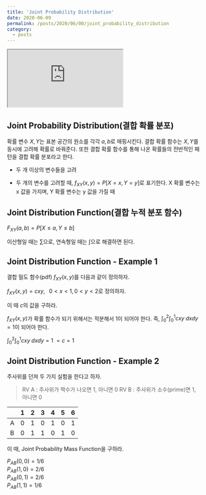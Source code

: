 ```yaml
---
title: 'Joint Probability Distribution'
date: 2020-06-09
permalink: /posts/2020/06/00/joint_probability_distribution
category:
  - posts
---
```


<iframe src="https://www.youtube.com/embed/niob_ZRZeJs"> </iframe>

## Joint Probability Distribution(결합 확률 분포)
확률 변수 $X, Y$는 표본 공간의 원소를 각각 $a, b$로 매핑시킨다. 결합 확률 함수는 $X, Y$를 동시에 고려해 확률로 바꿔준다. 또한 결합 확률 함수를 통해 나온 확률들의 전반적인 패턴을 결합 확률 분포라고 한다.

- 두 개 이상의 변수들을 고려

- 두 개의 변수를 고려할 때, $f_{XY}(x,y)=P[X=x, Y=y]$로 표기한다. X 확률 변수는 x 값을 가지며, Y 확률 변수는 y 값을 가질 때

## Joint Distribution Function(결합 누적 분포 함수)
$F_{XY}(a,b)=P[X\le a, Y\le b]$

이산형일 때는 $\sum$으로, 연속형일 때는 $\int$으로 해결하면 된다.

## Joint Distribution Function - Example 1
결합 밀도 함수(pdf) $f_{XY}(x,y)$를 다음과 같이 정의하자.

$f_{XY}(x,y)=cxy,\;\;\;0 < x < 1,0 < y < 2$로 정의하자.

이 때 $c$의 값을 구하라.

$f_{XY}(x,y)$가 확률 함수가 되기 위해서는 적분해서 1이 되어야 한다. 즉, $\int_{0}^{2}\int_{0}^{1}cxy\;dxdy=1$이 되어야 한다.

$\int_{0}^{2}\int_{0}^{1}cxy\;dxdy=1$
$=c=1$  

## Joint Distribution Function - Example 2
주사위를 던져 두 가지 실험을 한다고 하자.

>RV A : 주사위가 짝수가 나오면 1, 아니면 0
>RV B : 주사위가 소수(prime)면 1, 아니면 0

|  | 1 | 2 | 3 | 4 | 5 | 6 |
|--|--|--|--|--|--|--|
| A | 0 | 1 | 0 | 1 | 0 | 1 |
| B | 0 | 1 | 1 | 0 | 1 | 0 |

이 때, Joint Probability Mass Function을 구하라.

$P_{AB}(0,0)=1/6$  
$P_{AB}(1,0)=2/6$  
$P_{AB}(0,1)=2/6$  
$P_{AB}(1,1)=1/6$  

